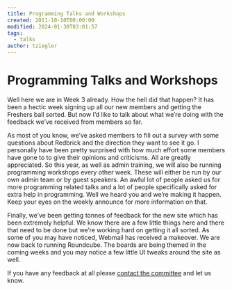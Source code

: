 ```yaml
---
title: Programming Talks and Workshops
created: 2011-10-10T00:00:00
modified: 2024-01-30T03:01:57
tags:
  - talks
author: tziegler
---
```


# Programming Talks and Workshops

Well here we are in Week 3 already. How the hell did that happen? It has been a hectic week signing up all our new members and getting the Freshers ball sorted. But now I’d like to talk about what we’re doing with the feedback we’ve received from members so far.

As most of you know, we’ve asked members to fill out a survey with some questions about Redbrick and the direction they want to see it go. I personally have been pretty surprised with how much effort some members have gone to to give their opinions and criticisms. All are greatly appreciated. So this year, as well as admin training, we will also be running programming workshops every other week. These will either be run by our own admin team or by guest speakers. An awful lot of people asked us for more programming related talks and a lot of people specifically asked for extra help in programming. Well we heard you and we’re making it happen. Keep your eyes on the weekly announce for more information on that.

Finally, we’ve been getting tonnes of feedback for the new site which has been extremely helpful. We know there are a few little things here and there that need to be done but we’re working hard on getting it all sorted. As some of you may have noticed, Webmail has received a makeover. We are now back to running Roundcube. The boards are being themed in the coming weeks and you may notice a few little UI tweaks around the site as well.

If you have any feedback at all please [contact the committee](mailto:committee@redbrick.dcu.ie) and let us know.
